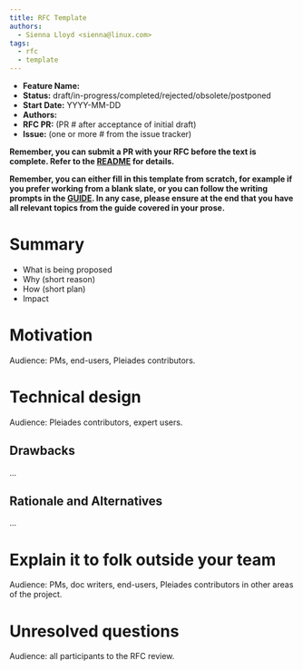 ```yaml
---
title: RFC Template
authors:
  - Sienna Lloyd <sienna@linux.com>
tags:
  - rfc
  - template
---
```


- **Feature Name:**
- **Status:** draft/in-progress/completed/rejected/obsolete/postponed
- **Start Date:** YYYY-MM-DD
- **Authors:**
- **RFC PR:** (PR # after acceptance of initial draft)
- **Issue:** (one or more # from the issue tracker)

**Remember, you can submit a PR with your RFC before the text is
complete. Refer to the [README](README.md#rfc-process) for details.**

**Remember, you can either fill in this template from scratch, for
example if you prefer working from a blank slate, or you can follow
the writing prompts in the [GUIDE](GUIDE.md). In any case, please ensure
at the end that you have all relevant topics from the guide covered in
your prose.**

# Summary

- What is being proposed
- Why (short reason)
- How (short plan)
- Impact

# Motivation

Audience: PMs, end-users, Pleiades contributors.

# Technical design

Audience: Pleiades contributors, expert users.

## Drawbacks

...

## Rationale and Alternatives

...

# Explain it to folk outside your team

Audience: PMs, doc writers, end-users, Pleiades contributors in other areas of the project.

# Unresolved questions

Audience: all participants to the RFC review.